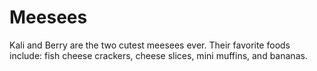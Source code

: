 # Meesees

Kali and Berry are the two cutest meesees ever.  Their favorite foods include:  fish cheese crackers, cheese slices, mini muffins, and bananas.  
